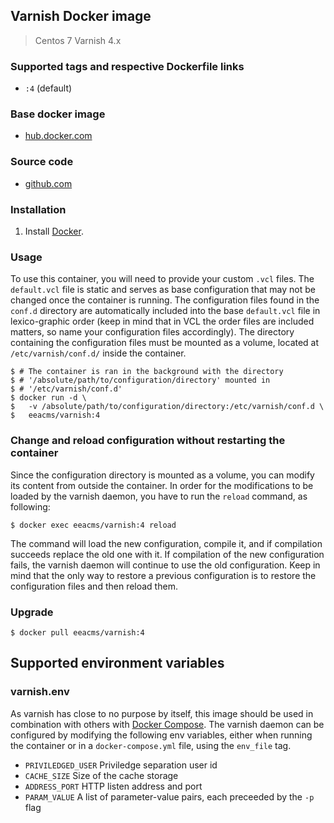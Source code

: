 ## Varnish Docker image

 > Centos 7
 > Varnish 4.x

### Supported tags and respective Dockerfile links

  - `:4` (default)

### Base docker image

 - [hub.docker.com](https://registry.hub.docker.com/u/eeacms/varnish)


### Source code

  - [github.com](http://github.com/eea/eea.docker.varnish)


### Installation

1. Install [Docker](https://www.docker.com/).

### Usage

To use this container, you will need to provide your custom `.vcl` files. The `default.vcl` file is static and serves as base configuration that may not be changed once the container is running. The configuration files found in the `conf.d` directory are automatically included into the base `default.vcl` file in lexico-graphic order (keep in mind that in VCL the order files are included matters, so name your configuration files accordingly). The directory containing the configuration files must be mounted as a volume, located at `/etc/varnish/conf.d/` inside the container.

    $ # The container is ran in the background with the directory
    $ # '/absolute/path/to/configuration/directory' mounted in
    $ # '/etc/varnish/conf.d'
    $ docker run -d \
    $   -v /absolute/path/to/configuration/directory:/etc/varnish/conf.d \
    $   eeacms/varnish:4

### Change and reload configuration without restarting the container

Since the configuration directory is mounted as a volume, you can modify its content from outside the container. In order for the modifications to be loaded by the varnish daemon, you have to run the `reload` command, as following:

    $ docker exec eeacms/varnish:4 reload

The command will load the new configuration, compile it, and if compilation succeeds replace the old one with it. If compilation of the new configuration fails, the varnish daemon will continue to use the old configuration. Keep in mind that the only way to restore a previous configuration is to restore the configuration files and then reload them.

### Upgrade

    $ docker pull eeacms/varnish:4

## Supported environment variables ##


### varnish.env ###

  As varnish has close to no purpose by itself, this image should be used in combination with others with [Docker Compose](https://docs.docker.com/compose/). The varnish daemon can be configured by modifying the following env variables, either when running the container or in a `docker-compose.yml` file, using the `env_file` tag.

  * `PRIVILEDGED_USER` Priviledge separation user id
  * `CACHE_SIZE` Size of the cache storage
  * `ADDRESS_PORT` HTTP listen address and port
  * `PARAM_VALUE` A list of parameter-value pairs, each preceeded by the `-p` flag
